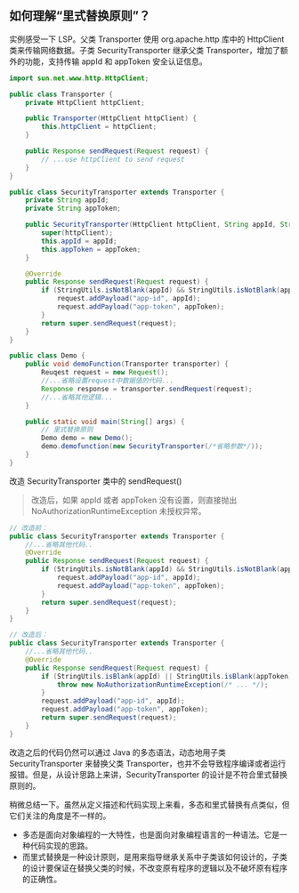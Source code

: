 ## 如何理解“里式替换原则”？

实例感受一下 LSP。父类 Transporter 使用 org.apache.http 库中的 HttpClient 类来传输网络数据。子类 SecurityTransporter 继承父类
Transporter，增加了额外的功能，支持传输 appId 和 appToken 安全认证信息。

```java
import sun.net.www.http.HttpClient;

public class Transporter {
    private HttpClient httpClient;

    public Transporter(HttpClient httpClient) {
        this.httpClient = httpClient;
    }

    public Response sendRequest(Request request) {
        // ...use httpClient to send request
    }
}

public class SecurityTransporter extends Transporter {
    private String appId;
    private String appToken;

    public SecurityTransporter(HttpClient httpClient, String appId, String appToken) {
        super(httpClient);
        this.appId = appId;
        this.appToken = appToken;
    }

    @Override
    public Response sendRequest(Request request) {
        if (StringUtils.isNotBlank(appId) && StringUtils.isNotBlank(appToken)) {
            request.addPayload("app-id", appId);
            request.addPayload("app-token", appToken);
        }
        return super.sendRequest(request);
    }
}

public class Demo {
    public void demoFunction(Transporter transporter) {
        Reuqest request = new Request();
        //...省略设置request中数据值的代码...
        Response response = transporter.sendRequest(request);
        //...省略其他逻辑...
    }

    public static void main(String[] args) {
        // 里式替换原则
        Demo demo = new Demo();
        demo.demofunction(new SecurityTransporter(/*省略参数*/));
    }
}

```

改造 SecurityTransporter 类中的 sendRequest()
> 改造后，如果 appId 或者 appToken 没有设置，则直接抛出 NoAuthorizationRuntimeException 未授权异常。

```java
// 改造前：
public class SecurityTransporter extends Transporter {
    //...省略其他代码..
    @Override
    public Response sendRequest(Request request) {
        if (StringUtils.isNotBlank(appId) && StringUtils.isNotBlank(appToken)) {
            request.addPayload("app-id", appId);
            request.addPayload("app-token", appToken);
        }
        return super.sendRequest(request);
    }
}

// 改造后：
public class SecurityTransporter extends Transporter {
    //...省略其他代码..
    @Override
    public Response sendRequest(Request request) {
        if (StringUtils.isBlank(appId) || StringUtils.isBlank(appToken)) {
            throw new NoAuthorizationRuntimeException(/* ... */);
        }
        request.addPayload("app-id", appId);
        request.addPayload("app-token", appToken);
        return super.sendRequest(request);
    }
}
```

改造之后的代码仍然可以通过 Java 的多态语法，动态地用子类 SecurityTransporter 来替换父类
Transporter，也并不会导致程序编译或者运行报错。但是，从设计思路上来讲，SecurityTransporter 的设计是不符合里式替换原则的。

稍微总结一下。虽然从定义描述和代码实现上来看，多态和里式替换有点类似，但它们关注的角度是不一样的。

- 多态是面向对象编程的一大特性，也是面向对象编程语言的一种语法。它是一种代码实现的思路。
- 而里式替换是一种设计原则，是用来指导继承关系中子类该如何设计的，子类的设计要保证在替换父类的时候，不改变原有程序的逻辑以及不破坏原有程序的正确性。